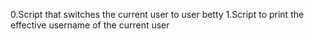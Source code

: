 0.Script that switches the current user to user betty
1.Script to print the effective username of the current user

